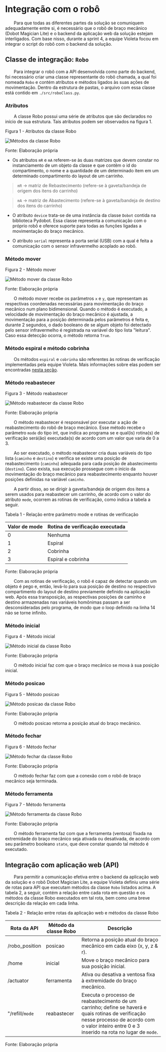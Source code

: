 # Integração com o robô

&emsp;&emsp;Para que todas as diferentes partes da solução se comuniquem adequadamente entre si, é necessário que o robô de braço mecânico (Dobot Magician Lite) e o backend da aplicação web da solução estejam interligados. Com base nisso, durante a sprint 4, a equipe Violeta focou em integrar o script do robô com o backend da solução.

## Classe de integração: ```Robo```

&emsp;&emsp;Para integrar o robô com a API desenvolvida como parte do backend, foi necessário criar uma classe representante do robô chamada, a qual foi nomeada ```Robo``` e contém atributos e métodos ligados às suas ações de movimentação. Dentro da estrutura de pastas, o arquivo com essa classe está contido em ```./src/roboClass.py```.

### Atributos

&emsp;&emsp;A classe Robo possui uma série de atributos que são declarados no início de sua estrutura. Tais atributos podem ser observados na figura 1.

<p style={{textAlign: 'center'}}>Figura 1 - Atributos da classe Robo</p>

<div style={{margin: 25}}>
    <div style={{textAlign: 'center'}}>
        <img src={require("../../../static/img/sprint-4/backend/robo_atributos.png").default} style={{width: 400}} alt="Métodos da classe Robo" />
        <br/>
    </div>
</div>

<p style={{textAlign: 'center'}}>Fonte: Elaboração própria</p>

- Os atributos ```mR``` e ```mA``` referem-se às duas matrizes que devem constar no instanciamento de um objeto da classe e que contêm o id do compartimento, o nome e a quantidade de um determinado item em um determinado compartimento do layout de um carrinho.

> ```mR``` -> matriz de Rebastecimento (refere-se à gaveta/bandeja de origem dos itens do carrinho)

> ```mA``` -> matriz de Abastecimento (refere-se à gaveta/bandeja de destino dos itens do carrinho)

- O atributo ```device``` trata-se de uma instância da classe ```Dobot``` contida na biblioteca Pydobot. Essa classe representa a comunicação com o próprio robô e oferece suporte para todas as funções ligadas a movimentação do braço mecânico.

- O atributo ```serial``` representa a porta serial (USB) com a qual é feita a comunicação com o sensor infravermelho acoplado ao robô.



### Método mover

<p style={{textAlign: 'center'}}>Figura 2 - Método mover</p>

<div style={{margin: 25}}>
    <div style={{textAlign: 'center'}}>
        <img src={require("../../../static/img/sprint-4/backend/robo_metodo_1.png").default} style={{width: 400}} alt="Método mover da classe Robo" />
        <br/>
    </div>
</div>

<p style={{textAlign: 'center'}}>Fonte: Elaboração própria</p>

&emsp;&emsp;O método mover recebe os parâmetros ```x``` e ```y```, que representam as respectivas coordenadas necessárias para movimentação do braço mecânico num plano bidimensional. Quando o método é executado, a velocidade de movimentação do braço mecânico é ajustada, a movimentação para a posição determinada pelos parâmetros é feita e, durante 2 segundos, o dado booleano de se algum objeto foi detectado pelo sensor infravermelho é registrada na variável do tipo lista "leitura". Caso essa detecção ocorra, o método retorna ```True```.



### Método espiral e método cobrinha

&emsp;&emsp;Os métodos ```espiral``` e ```cobrinha``` são referentes às rotinas de verificação implementadas pela equipe Violeta. Mais informações sobre elas podem ser encontradas [nesta seção](../../sprint-3/hardware_integracao/rotina_verificacao.md).



### Método reabastecer

<p style={{textAlign: 'center'}}>Figura 3 - Método reabastecer</p>

<div style={{margin: 25}}>
    <div style={{textAlign: 'center'}}>
        <img src={require("../../../static/img/sprint-4/backend/robo_metodo_2.png").default} style={{width: 800}} alt="Método reabastecer da classe Robo" />
        <br/>
    </div>
</div>

<p style={{textAlign: 'center'}}>Fonte: Elaboração própria</p>

&emsp;&emsp;O método reabastecer é responsável por executar a ação de reabastecimento do robô de braço mecânico. Esse método recebe o parâmetro ```mode``` do tipo int, que indica ao programa se e qual(is) rotina(s) de verificação será(ão) executada(s) de acordo com um valor que varia de 0 a 3.  

&emsp;&emsp;Ao ser executado, o método reabastecer cria duas variáveis do tipo lista (```caminho``` e ```destino```) e verifica se existe uma posição de reabastecimento (```caminho```) adequada para cada posição de abastecimento (```destino```). Caso exista, sua execução prossegue com o início da movimentação do braço mecânico para reabastecimento enquanto houver posições definidas na variável ```caminho```.

&emsp;&emsp;A partir disso, ao se dirigir à gaveta/bandeja de origem dos itens a serem usados para reabastecer um carrinho, de acordo com o valor do atributo ```mode```, ocorrem as rotinas de verificação, como indica a tabela a seguir.

<p style={{textAlign: 'center'}}>Tabela 1 - Relação entre parâmetro mode e rotinas de verificação</p>

| **Valor de mode** | **Rotina de verificação executada** |
|-------------------|-------------------------------------|
| 0                 | Nenhuma                             |
| 1                 | Espiral                             |
| 2                 | Cobrinha                            |
| 3                 | Espiral e cobrinha                  |

<p style={{textAlign: 'center'}}>Fonte: Elaboração própria</p>

&emsp;&emsp;Com as rotinas de verificação, o robô é capaz de detectar quando um objeto é pego e, então, levá-lo para sua posição de destino no respectivo compartimento do layout de destino previamente definido na aplicação web. Após essa transposição, as respectivas posições de caminho e destino armazenadas nas variáveis homônimas passam a ser desconsideradas pelo programa, de modo que o loop definido na linha 14 não se torne infinito.



### Método inicial

<p style={{textAlign: 'center'}}>Figura 4 - Método inicial</p>

<div style={{margin: 25}}>
    <div style={{textAlign: 'center'}}>
        <img src={require("../../../static/img/sprint-4/backend/robo_metodo_3.png").default} style={{width: 400}} alt="Método inicial da classe Robo" />
        <br/>
    </div>
</div>

<p style={{textAlign: 'center'}}>Fonte: Elaboração própria</p>

&emsp;&emsp;O método inicial faz com que o braço mecânico se mova à sua posição inicial.



### Método posicao

<p style={{textAlign: 'center'}}>Figura 5 - Método posicao</p>

<div style={{margin: 25}}>
    <div style={{textAlign: 'center'}}>
        <img src={require("../../../static/img/sprint-4/backend/robo_metodo_4.png").default} style={{width: 400}} alt="Método posicao da classe Robo" />
        <br/>
    </div>
</div>

<p style={{textAlign: 'center'}}>Fonte: Elaboração própria</p>

&emsp;&emsp;O método posicao retorna a posição atual do braço mecânico.



### Método fechar

<p style={{textAlign: 'center'}}>Figura 6 - Método fechar</p>

<div style={{margin: 25}}>
    <div style={{textAlign: 'center'}}>
        <img src={require("../../../static/img/sprint-4/backend/robo_metodo_5.png").default} style={{width: 400}} alt="Método fechar da classe Robo" />
        <br/>
    </div>
</div>

<p style={{textAlign: 'center'}}>Fonte: Elaboração própria</p>

&emsp;&emsp;O método fechar faz com que a conexão com o robô de braço mecânico seja terminada.



### Método ferramenta

<p style={{textAlign: 'center'}}>Figura 7 - Método ferramenta</p>

<div style={{margin: 25}}>
    <div style={{textAlign: 'center'}}>
        <img src={require("../../../static/img/sprint-4/backend/robo_metodo_6.png").default} style={{width: 400}} alt="Método ferramenta da classe Robo" />
        <br/>
    </div>
</div>

<p style={{textAlign: 'center'}}>Fonte: Elaboração própria</p>

&emsp;&emsp;O método ferramenta faz com que a ferramenta (ventosa) fixada na extremidade do braço mecânico seja ativada ou desativada, de acordo com seu parâmetro booleano ```state```, que deve constar quando tal método é executado.

## Integração com aplicação web (API)

&emsp;&emsp;Para permitir a comunicação efetiva entre o backend da aplicação web da solução e o robô Dobot Magician Lite, a equipe Violeta definiu uma série de rotas para API que executam métodos da classe ```Robo``` listados acima. A tabela 2, a seguir, contém a relação entre cada rota em questão e os métodos da classe Robo executados em tal rota, bem como uma breve descrição da relação em cada linha.

<p style={{textAlign: 'center'}}>Tabela 2 - Relação entre rotas da aplicação web e métodos da classe Robo</p>


| **Rota da API**           | **Método da classe Robo** | **Descrição**                                                                                                                                                                                           |
|--------------------|---------------------------|---------------------------------------------------------------------------------------------------------------------------------------------------------------------------------------------------------|
| /robo_position     | posicao                   | Retorna a posição atual do braço mecânico em cada eixo (x, y, z & r).                                                                                                                                   |
| /home              | inicial                   | Move o braço mecânico para sua posição inicial.                                                                                                                                                         |
| /actuator          | ferramenta                | Ativa ou desativa a ventosa fixa à extremidade do braço mecânico.                                                                                                                                       |
| "/refill/```mode``` | reabastecer               | Executa o processo de reabastecimento de um carrinho; define se haverá e quais rotinas de verificação nesse processo de acordo com o valor inteiro entre 0 e 3 inserido na rota no lugar de ```mode```. |

<p style={{textAlign: 'center'}}>Fonte: Elaboração própria</p>
